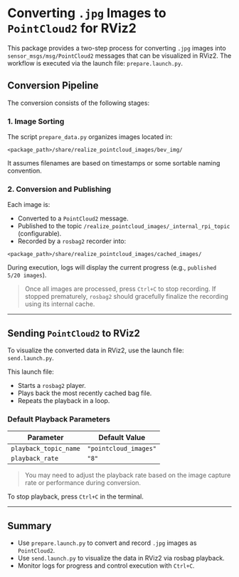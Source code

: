 # Converting `.jpg` Images to `PointCloud2` for RViz2

This package provides a two-step process for converting `.jpg` images into `sensor_msgs/msg/PointCloud2` messages that can be visualized in RViz2. The workflow is executed via the launch file: `prepare.launch.py`.

## Conversion Pipeline

The conversion consists of the following stages:

### 1. Image Sorting

The script `prepare_data.py` organizes images located in:

```
<package_path>/share/realize_pointcloud_images/bev_img/
```

It assumes filenames are based on timestamps or some sortable naming convention.

### 2. Conversion and Publishing

Each image is:

* Converted to a `PointCloud2` message.
* Published to the topic `/realize_pointcloud_images/_internal_rpi_topic` (configurable).
* Recorded by a `rosbag2` recorder into:

```
<package_path>/share/realize_pointcloud_images/cached_images/
```

During execution, logs will display the current progress (e.g., `published 5/20 images`).

> Once all images are processed, press `Ctrl+C` to stop recording. If stopped prematurely, `rosbag2` should gracefully finalize the recording using its internal cache.

---

## Sending `PointCloud2` to RViz2

To visualize the converted data in RViz2, use the launch file: `send.launch.py`.

This launch file:

* Starts a `rosbag2` player.
* Plays back the most recently cached bag file.
* Repeats the playback in a loop.

### Default Playback Parameters

| Parameter             | Default Value         |
| --------------------- | --------------------- |
| `playback_topic_name` | `"pointcloud_images"` |
| `playback_rate`       | `"8"`                 |

> You may need to adjust the playback rate based on the image capture rate or performance during conversion.

To stop playback, press `Ctrl+C` in the terminal.

---

## Summary

* Use `prepare.launch.py` to convert and record `.jpg` images as `PointCloud2`.
* Use `send.launch.py` to visualize the data in RViz2 via rosbag playback.
* Monitor logs for progress and control execution with `Ctrl+C`.
